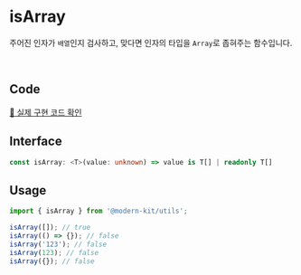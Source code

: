 # isArray

주어진 인자가 `배열`인지 검사하고, 맞다면 인자의 타입을 `Array`로 좁혀주는 함수입니다.

<br />

## Code
[🔗 실제 구현 코드 확인](https://github.com/modern-agile-team/modern-kit/blob/main/packages/utils/src/validator/isArray/index.ts)

## Interface
```ts title="typescript"
const isArray: <T>(value: unknown) => value is T[] | readonly T[]
```

## Usage
```ts title="typescript"
import { isArray } from '@modern-kit/utils';

isArray([]); // true
isArray(() => {}); // false
isArray('123'); // false
isArray(123); // false
isArray({}); // false
```
